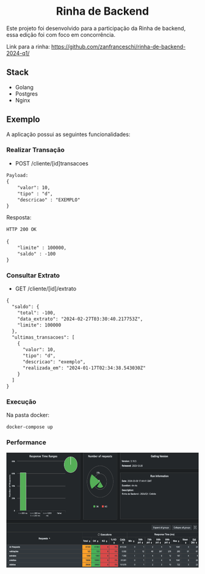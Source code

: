 <h1 align="center"> Rinha de Backend</h1>


Este projeto foi desenvolvido para a participação da Rinha de backend, essa edição foi com foco em concorrência.

Link para a rinha: https://github.com/zanfranceschi/rinha-de-backend-2024-q1/

## Stack

* Golang
* Postgres
* Nginx

## Exemplo
A aplicação possui as seguintes funcionalidades:

### Realizar Transação
* POST /cliente/[id]transacoes
``` 
Payload:
{
    "valor": 10,
    "tipo" : "d",
    "descricao" : "EXEMPLO"
}
```
Resposta:
```
HTTP 200 OK

{
    "limite" : 100000,
    "saldo" : -100
}
```

### Consultar Extrato
* GET /cliente/[id]/extrato
```
{
  "saldo": {
    "total": -100,
    "data_extrato": "2024-02-27T03:30:40.217753Z",
    "limite": 100000
  },
  "ultimas_transacoes": [
    {
      "valor": 10,
      "tipo": "d",
      "descricao": "exemplo",
      "realizada_em": "2024-01-17T02:34:38.543030Z"
    }
  ]
}
``` 
### Execução
Na pasta docker:
```
docker-compose up 
```

### Performance

<p align="center">
  <img src="imagens/performance.png"  width="600" height="300">
</p>
